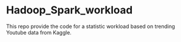 # Hadoop_Spark_workload
This repo provide the code for a statistic workload based on trending Youtube data from Kaggle.
